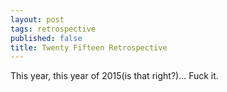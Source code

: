 ```yaml
---
layout: post
tags: retrospective
published: false
title: Twenty Fifteen Retrospective
---
```


This year, this year of 2015(is that right?)... Fuck it.